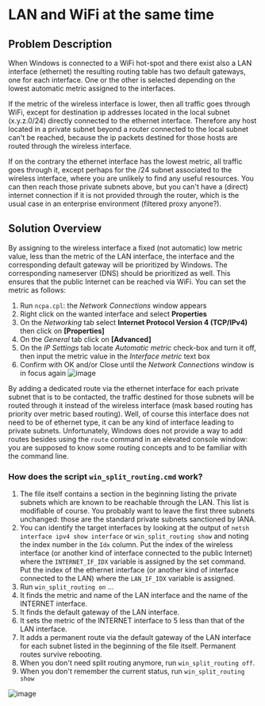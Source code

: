 # LAN and WiFi at the same time

## Problem Description
When Windows is connected to a WiFi hot-spot and there exist also a LAN interface (ethernet) the resulting routing table has two default gateways, one for each interface. One or the other is selected depending on the lowest automatic metric assigned to the interfaces.

If the metric of the wireless interface is lower, then all traffic goes through WiFi, except for destination ip addresses located in the local subnet (x.y.z.0/24) directly connected to the ethernet interface. Therefore any host located in a private subnet beyond a router connected to the local subnet can't be reached, because the ip packets destined for those hosts are routed through the wireless interface.

If on the contrary the ethernet interface has the lowest metric, all traffic goes through it, except perhaps for the /24 subnet associated to the wireless interface, where you are unlikely to find any useful resources. You can then reach those private subnets above, but you can't have a (direct) internet connection if it is not provided through the router, which is the usual case in an enterprise environment (filtered proxy anyone?).

## Solution Overview
By assigning to the wireless interface a fixed (not automatic) low metric value, less than the metric of the LAN interface, the interface and the corresponding default gateway will be prioritized by Windows. The corresponding nameserver (DNS) should be prioritized as well. This ensures that the public Internet can be reached via WiFi. You can set the metric as follows:
1. Run `ncpa.cpl`: the _Network Connections_ window appears
2. Right click on the wanted interface and select **Properties**
3. On the _Networking_ tab select **Internet Protocol Version 4 (TCP/IPv4)** then click on **[Properties]**
4. On the _General_ tab click on **[Advanced]**
5. On the _IP Settings_ tab locate _Automatic metric_ check-box and turn it off, then input the metric value in the _Interface metric_ text box
6. Confirm with OK and/or Close until the _Network Connections_ window is in focus again
![image](https://github.com/user-attachments/assets/10b509d0-87e0-4584-bc2d-9573c31a6958)

By adding a dedicated route via the ethernet interface for each private subnet that is to be contacted, the traffic destined for those subnets will be routed through it instead of the wireless interface (mask based routing has priority over metric based routing). Well, of course this interface does not need to be of ethernet type, it can be any kind of interface leading to private subnets. Unfortunately, Windows does not provide a way to add routes besides using the `route` command in an elevated console window: you are supposed to know some routing concepts and to be familiar with the command line.

### How does the script `win_split_routing.cmd` work?
1. The file itself contains a section in the beginning listing the private subnets which are known to be reachable through the LAN. This list is modifiable of course. You probably want to leave the first three subnets unchanged: those are the standard private subnets sanctioned by IANA.
2. You can identify the target interfaces by looking at the output of `netsh interface ipv4 show interface` or `win_split_routing show` and noting the index number in the `Idx` column. Put the index of the wireless interface (or another kind of interface connected to the public Internet) where the `INTERNET_IF_IDX` variable is assigned by the set command. Put the index of the ethernet interface (or another kind of interface connected to the LAN) where the `LAN_IF_IDX` variable is assigned.
3. Run `win_split_routing on` ...
4. It finds the metric and name of the LAN interface and the name of the INTERNET interface.
5. It finds the default gateway of the LAN interface.
6. It sets the metric of the INTERNET interface to 5 less than that of the LAN interface.
7. It adds a permanent route via the default gateway of the LAN interface for each subnet listed in the beginning of the file itself.  Permanent routes survive rebooting.
8. When you don't need split routing anymore, run `win_split_routing off`.
9. When you don't remember the current status, run `win_split_routing show`

![image](https://github.com/user-attachments/assets/86ea1991-9efd-4b9a-915a-3e0b1c4483b8)
